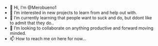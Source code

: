 - 👋 Hi, I’m @Merobueno1
- 👀 I’m interested in new projects to learn from and help out with.
- 🌱 I’m currently learning that people want to suck and do, but ddont like to admit that they do..
- 💞️ I’m looking to collaborate on anything productive and forward moving minded.
- 📫 How to reach me on here for now...

<!---
Merobueno1/Merobueno1 is a ✨ special ✨ repository because its `README.md` (this file) appears on your GitHub profile.
You can click the Preview link to take a look at your changes.
--->
